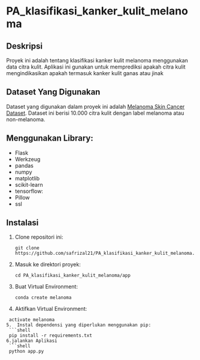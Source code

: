 # PA_klasifikasi_kanker_kulit_melanoma

## Deskripsi
Proyek ini adalah tentang klasifikasi kanker kulit melanoma menggunakan data citra kulit. Aplikasi ini gunakan untuk memprediksi apakah citra kulit mengindikasikan apakah termasuk kanker kulit ganas atau jinak

## Dataset Yang Digunakan
Dataset yang digunakan dalam proyek ini adalah [Melanoma Skin Cancer Dataset](https://www.kaggle.com/datasets/hasnainjaved/melanoma-skin-cancer-dataset-of-10000-images). Dataset ini berisi 10.000 citra kulit dengan label melanoma atau non-melanoma.

## Menggunakan Library:
- Flask
- Werkzeug
- pandas
- numpy
- matplotlib
- scikit-learn
- tensorflow:
- Pillow
- ssl

## Instalasi
1. Clone repositori ini:
   ```shell
   git clone https://github.com/safrizal21/PA_klasifikasi_kanker_kulit_melanoma.git
2. Masuk ke direktori proyek:
   ```shell
   cd PA_klasifikasi_kanker_kulit_melanoma/app
3. Buat Virtual Environment:
   ```shell
   conda create melanoma
4.  Aktifkan Virtual Environment:
  ```shell
   activate melanoma
5.  Instal dependensi yang diperlukan menggunakan pip:
   ```shell
   pip install -r requirements.txt
6.jalankan Aplikasi
   ```shell
   python app.py

